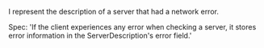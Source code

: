 I represent the description of a server that had a network error.

Spec: 'If the client experiences any error when checking a server, it stores error information in the ServerDescription's error field.'
